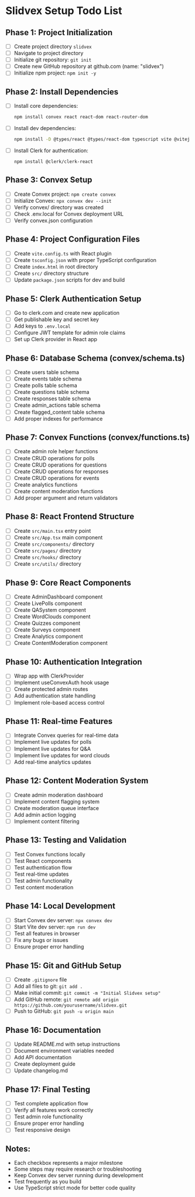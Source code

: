 # Slidvex Setup Todo List

## Phase 1: Project Initialization

- [ ] Create project directory `slidvex`
- [ ] Navigate to project directory
- [ ] Initialize git repository: `git init`
- [ ] Create new GitHub repository at github.com (name: "slidvex")
- [ ] Initialize npm project: `npm init -y`

## Phase 2: Install Dependencies

- [ ] Install core dependencies:
  ```bash
  npm install convex react react-dom react-router-dom
  ```
- [ ] Install dev dependencies:
  ```bash
  npm install -D @types/react @types/react-dom typescript vite @vitejs/plugin-react
  ```
- [ ] Install Clerk for authentication:
  ```bash
  npm install @clerk/clerk-react
  ```

## Phase 3: Convex Setup

- [ ] Create Convex project: `npm create convex`
- [ ] Initialize Convex: `npx convex dev --init`
- [ ] Verify convex/ directory was created
- [ ] Check .env.local for Convex deployment URL
- [ ] Verify convex.json configuration

## Phase 4: Project Configuration Files

- [ ] Create `vite.config.ts` with React plugin
- [ ] Create `tsconfig.json` with proper TypeScript configuration
- [ ] Create `index.html` in root directory
- [ ] Create `src/` directory structure
- [ ] Update `package.json` scripts for dev and build

## Phase 5: Clerk Authentication Setup

- [ ] Go to clerk.com and create new application
- [ ] Get publishable key and secret key
- [ ] Add keys to `.env.local`
- [ ] Configure JWT template for admin role claims
- [ ] Set up Clerk provider in React app

## Phase 6: Database Schema (convex/schema.ts)

- [ ] Create users table schema
- [ ] Create events table schema
- [ ] Create polls table schema
- [ ] Create questions table schema
- [ ] Create responses table schema
- [ ] Create admin_actions table schema
- [ ] Create flagged_content table schema
- [ ] Add proper indexes for performance

## Phase 7: Convex Functions (convex/functions.ts)

- [ ] Create admin role helper functions
- [ ] Create CRUD operations for polls
- [ ] Create CRUD operations for questions
- [ ] Create CRUD operations for responses
- [ ] Create CRUD operations for events
- [ ] Create analytics functions
- [ ] Create content moderation functions
- [ ] Add proper argument and return validators

## Phase 8: React Frontend Structure

- [ ] Create `src/main.tsx` entry point
- [ ] Create `src/App.tsx` main component
- [ ] Create `src/components/` directory
- [ ] Create `src/pages/` directory
- [ ] Create `src/hooks/` directory
- [ ] Create `src/utils/` directory

## Phase 9: Core React Components

- [ ] Create AdminDashboard component
- [ ] Create LivePolls component
- [ ] Create QASystem component
- [ ] Create WordClouds component
- [ ] Create Quizzes component
- [ ] Create Surveys component
- [ ] Create Analytics component
- [ ] Create ContentModeration component

## Phase 10: Authentication Integration

- [ ] Wrap app with ClerkProvider
- [ ] Implement useConvexAuth hook usage
- [ ] Create protected admin routes
- [ ] Add authentication state handling
- [ ] Implement role-based access control

## Phase 11: Real-time Features

- [ ] Integrate Convex queries for real-time data
- [ ] Implement live updates for polls
- [ ] Implement live updates for Q&A
- [ ] Implement live updates for word clouds
- [ ] Add real-time analytics updates

## Phase 12: Content Moderation System

- [ ] Create admin moderation dashboard
- [ ] Implement content flagging system
- [ ] Create moderation queue interface
- [ ] Add admin action logging
- [ ] Implement content filtering

## Phase 13: Testing and Validation

- [ ] Test Convex functions locally
- [ ] Test React components
- [ ] Test authentication flow
- [ ] Test real-time updates
- [ ] Test admin functionality
- [ ] Test content moderation

## Phase 14: Local Development

- [ ] Start Convex dev server: `npx convex dev`
- [ ] Start Vite dev server: `npm run dev`
- [ ] Test all features in browser
- [ ] Fix any bugs or issues
- [ ] Ensure proper error handling

## Phase 15: Git and GitHub Setup

- [ ] Create `.gitignore` file
- [ ] Add all files to git: `git add .`
- [ ] Make initial commit: `git commit -m "Initial Slidvex setup"`
- [ ] Add GitHub remote: `git remote add origin https://github.com/yourusername/slidvex.git`
- [ ] Push to GitHub: `git push -u origin main`

## Phase 16: Documentation

- [ ] Update README.md with setup instructions
- [ ] Document environment variables needed
- [ ] Add API documentation
- [ ] Create deployment guide
- [ ] Update changelog.md

## Phase 17: Final Testing

- [ ] Test complete application flow
- [ ] Verify all features work correctly
- [ ] Test admin role functionality
- [ ] Ensure proper error handling
- [ ] Test responsive design

## Notes:

- Each checkbox represents a major milestone
- Some steps may require research or troubleshooting
- Keep Convex dev server running during development
- Test frequently as you build
- Use TypeScript strict mode for better code quality
